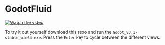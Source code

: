 # GodotFluid

[![Watch the video](https://i.imgur.com/Dl6vxYf.png)](https://streamable.com/2kv3s)

To try it out yourself download this repo and run the `Godot_v3.1-stable_win64.exe`.
Press the `Enter` key to cycle between the different views.
